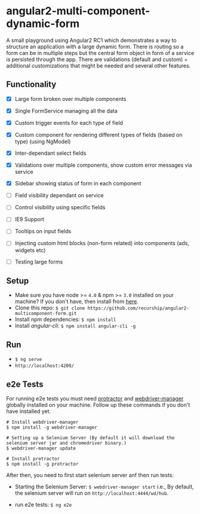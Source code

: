 # angular2-multi-component-dynamic-form

A small playground using Angular2 RC1 which demonstrates a way to structure an application with a large dynamic form. There is routing so a form can be in multiple steps but the central form object in form of a service is persisted through the app. There are validations (default and custom) + additional customizations that might be needed and several other features.

## Functionality

- [x] Large form broken over multiple components
- [x] Single FormService managing all the data
- [x] Custom trigger events for each type of field
- [x] Custom component for rendering different types of fields (based on type) (using NgModel)
- [x] Inter-dependant select fields
- [x] Validations over multiple components, show custom error messages via service
- [x] Sidebar showing status of form in each component
- [ ] Field visibility dependant on service
- [ ] Control visibility using specific fields
- [ ] IE9 Support
- [ ] Tooltips on input fields
- [ ] Injecting custom html blocks (non-form related) into components (ads, widgets etc)
- [ ] Testing large forms


## Setup

- Make sure you have node >= `4.0` & npm >= `3.0` installed on your machine? If you don't have, then install from [here](https://nodejs.org/en/download/).
- Clone this repo: `$ git clone https://github.com/recurship/angular2-multicomponent-form.git`
- Install npm dependencies: `$ npm install`
- Install *angular-cli*: `$ npm install angular-cli -g`

## Run

- `$ ng serve`
- `http://localhost:4200/`

## e2e Tests

For running e2e tests you must need [protractor](http://www.protractortest.org/) and [webdriver-manager](https://github.com/angular/webdriver-manager) globally installed on your machine.
Follow up these commands if you don't have installed yet.

```
# Install webdriver-manager
$ npm install -g webdriver-manager

# Setting up a Selenium Server (By default it will download the selenium server jar and chromedriver binary.)
$ webdriver-manager update

# Install protractor
$ npm install -g protractor
```

After then, you need to first start selenium server anf then run tests:

- Starting the Selenium Server: `$ webdriver-manager start`
i.e., By default, the selenium server will run on `http://localhost:4444/wd/hub`.

- run e2e tests: `$ ng e2e`


